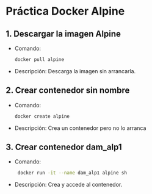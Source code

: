 
# Práctica Docker Alpine

## 1. Descargar la imagen Alpine
- Comando:
  ```bash
  docker pull alpine
- Descripción: Descarga la imagen sin arrancarla.

## 2. Crear contenedor sin nombre
- Comando:
  ```bash
  docker create alpine
- Descripción: Crea un contenedor pero no lo arranca

## 3. Crear contenedor dam_alp1
- Comando:
  ```bash
   docker run -it --name dam_alp1 alpine sh
- Descripción: Crea y accede al contenedor.



